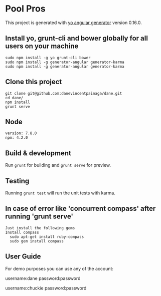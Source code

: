 # Pool Pros

This project is generated with [yo angular generator](https://github.com/yeoman/generator-angular)
version 0.16.0.

## Install yo, grunt-cli and bower globally for all users on your machine
	sudo npm install -g yo grunt-cli bower
	sudo npm install -g generator-angular generator-karma
	sudo npm install -g generator-angular generator-karma

## Clone this project
	git clone git@github.com:danevincentpainaga/dane.git
	cd dane/
	npm install
	grunt serve	

## Node
	version: 7.8.0
	npm: 4.2.0

## Build & development

Run `grunt` for building and `grunt serve` for preview.

## Testing

Running `grunt test` will run the unit tests with karma.


## In case of error like 'concurrent compass' after running 'grunt serve'

	Just install the following gems
	Install compass
	  sudo apt-get install ruby-compass
	  sudo gem install compass

## User Guide
   For demo purposes you can use any of the account:
   
   username:dane
   password:password

   username:chuckie
   password:password

